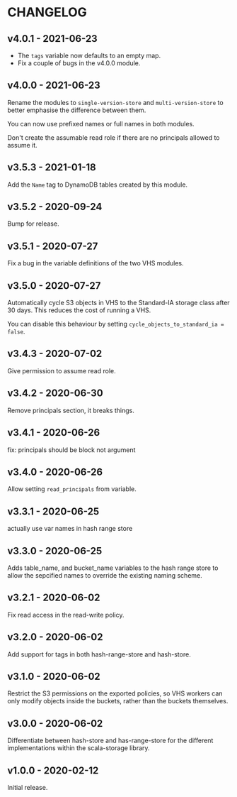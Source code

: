 # CHANGELOG

## v4.0.1 - 2021-06-23

*   The `tags` variable now defaults to an empty map.
*   Fix a couple of bugs in the v4.0.0 module.

## v4.0.0 - 2021-06-23

Rename the modules to `single-version-store` and `multi-version-store` to better emphasise the difference between them.

You can now use prefixed names or full names in both modules.

Don't create the assumable read role if there are no principals allowed to assume it.

## v3.5.3 - 2021-01-18

Add the `Name` tag to DynamoDB tables created by this module.

## v3.5.2 - 2020-09-24

Bump for release.

## v3.5.1 - 2020-07-27

Fix a bug in the variable definitions of the two VHS modules.

## v3.5.0 - 2020-07-27

Automatically cycle S3 objects in VHS to the Standard-IA storage class after 30 days.
This reduces the cost of running a VHS.

You can disable this behaviour by setting `cycle_objects_to_standard_ia = false`.

## v3.4.3 - 2020-07-02

Give permission to assume read role.

## v3.4.2 - 2020-06-30

Remove principals section, it breaks things.

## v3.4.1 - 2020-06-26

fix: principals should be block not argument

## v3.4.0 - 2020-06-26

Allow setting `read_principals` from variable.

## v3.3.1 - 2020-06-25

actually use var names in hash range store

## v3.3.0 - 2020-06-25

Adds table_name, and bucket_name variables to the hash range store to allow the sepcified names to override the existing naming scheme.

## v3.2.1 - 2020-06-02

Fix read access in the read-write policy.

## v3.2.0 - 2020-06-02

Add support for tags in both hash-range-store and hash-store.

## v3.1.0 - 2020-06-02

Restrict the S3 permissions on the exported policies, so VHS workers can only modify objects inside the buckets, rather than the buckets themselves.

## v3.0.0 - 2020-06-02

Differentiate between hash-store and has-range-store for the different implementations within the scala-storage library.

## v1.0.0 - 2020-02-12

Initial release.
